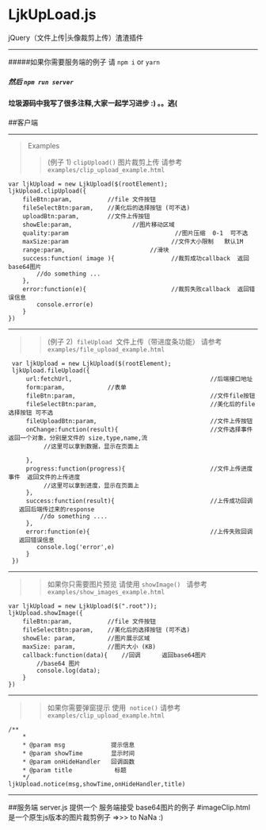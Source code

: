  LjkUpLoad.js
====================
 jQuery（文件上传|头像裁剪上传）渣渣插件

***

#####如果你需要服务端的例子 请 `npm i` or `yarn`
##### 然后 `npm run server`
#### 垃圾源码中我写了很多注释,大家一起学习进步 :) 。。逃(

##客户端
*********************************
> Examples
>> (例子 1)  `clipUpload()`  图片裁剪上传   请参考 `examples/clip_upload_example.html`
>>>
    var ljkUpload = new LjkUpload($(rootElement);
    ljkUpload.clipUpload({
        fileBtn:param,          //file 文件按钮
        fileSelectBtn:param,    //美化后的选择按钮 (可不选)
        uploadBtn:param,        //文件上传按钮
        showEle:param,                 //图片移动区域   
        quality:param                              //图片压缩  0-1  可不选
        maxSize:param                             //文件大小限制   默认1M
        range:param,                        //滑块                           
        success:function( image ){                //裁剪成功callback  返回base64图片
            //do something ...
        },
        error:function(e){                        //裁剪失败callback  返回错误信息
            console.error(e)
        }    
    })

***

>> (例子 2)  `fileUpload`  文件上传（带进度条功能）  请参考 `examples/file_upload_example.html`
>>>
     var ljkUpload = new LjkUpload($(rootElement);
     ljkUpload.fileUpload({
         url:fetchUrl,                                       //后端接口地址
         form:param,            //表单  
         fileBtn:param,                                      //文件file按钮
         fileSelectBtn:param,                                //美化后的file选择按钮 可不选
         fileUploadBtn:param,                                //文件上传按钮
         onChange:function(result){                          //文件选择事件  返回一个对象，分别是文件的 size,type,name,流
              //这里可以拿到数据，显示在页面上

         },
         progress:function(progress){                        //文件上传进度事件  返回文件的上传进度
              //这里可以拿到进度，显示在页面上
         },
         success:function(result){                           //上传成功回调    返回后端传过来的response
             //do something .... 
         },
         error:function(e){                                  //上传失败回调    返回错误信息
            console.log('error',e)
         }
     })

***


>> 如果你只需要图片预览  请使用 `showImage()`    请参考 `examples/show_images_example.html`
>>>         
    var ljkUpload = new LjkUpload($(".root"));
    ljkUpload.showImage({
        fileBtn:param,          //file 文件按钮
        fileSelectBtn:param,    //美化后的选择按钮 (可不选)
        showEle: param,         //图片展示区域
        maxSize: param,         //图片大小 (KB)
        callback:function(data){    //回调      返回base64图片
            //base64 图片
            console.log(data);
        }
    })

***

>> 如果你需要弹窗提示 使用  `notice()`  请参考 `examples/clip_upload_example.html`
>>>      
    /**
        *
        * @param msg             提示信息
        * @param showTime        显示时间
        * @param onHideHandler   回调函数
        * @param title            标题
        */
    ljkUpload.notice(msg,showTime,onHideHandler,title)

***
    
##服务端
server.js
提供一个 服务端接受 base64图片的例子
#imageClip.html 是一个原生js版本的图片裁剪例子 =>>> to NaNa :)
